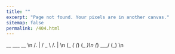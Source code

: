 ```yaml
---
title: ""
excerpt: "Page not found. Your pixels are in another canvas."
sitemap: false
permalink: /404.html
---
```


  __   ___   __  \n
 /. | / _ \ /. | \n
(_  _( (_) (_  _)\n
  (_) \___/  (_) \n
  

<script type="text/javascript">
  var GOOG_FIXURL_LANG = 'en';
  var GOOG_FIXURL_SITE = '{{ site.url }}'
</script>
<script type="text/javascript"
  src="//linkhelp.clients.google.com/tbproxy/lh/wm/fixurl.js">
</script>
